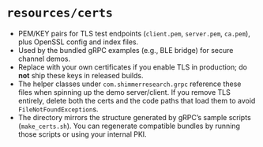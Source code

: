 # `resources/certs`

- PEM/KEY pairs for TLS test endpoints (`client.pem`, `server.pem`, `ca.pem`), plus OpenSSL config and index files.
- Used by the bundled gRPC examples (e.g., BLE bridge) for secure channel demos.
- Replace with your own certificates if you enable TLS in production; do **not** ship these keys in released builds.
- The helper classes under `com.shimmerresearch.grpc` reference these files when spinning up the demo server/client. If
  you remove TLS entirely, delete both the certs and the code paths that load them to avoid `FileNotFoundException`s.
- The directory mirrors the structure generated by gRPC’s sample scripts (`make_certs.sh`). You can regenerate
  compatible bundles by running those scripts or using your internal PKI.
